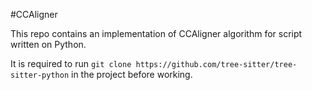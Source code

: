 #CCAligner

This repo contains an implementation of CCAligner algorithm for script written on Python.

It is required to run ``git clone https://github.com/tree-sitter/tree-sitter-python`` in the project before working.



